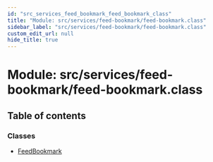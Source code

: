 ```yaml
---
id: "src_services_feed_bookmark_feed_bookmark_class"
title: "Module: src/services/feed-bookmark/feed-bookmark.class"
sidebar_label: "src/services/feed-bookmark/feed-bookmark.class"
custom_edit_url: null
hide_title: true
---
```


# Module: src/services/feed-bookmark/feed-bookmark.class

## Table of contents

### Classes

- [FeedBookmark](../classes/src_services_feed_bookmark_feed_bookmark_class.feedbookmark.md)
